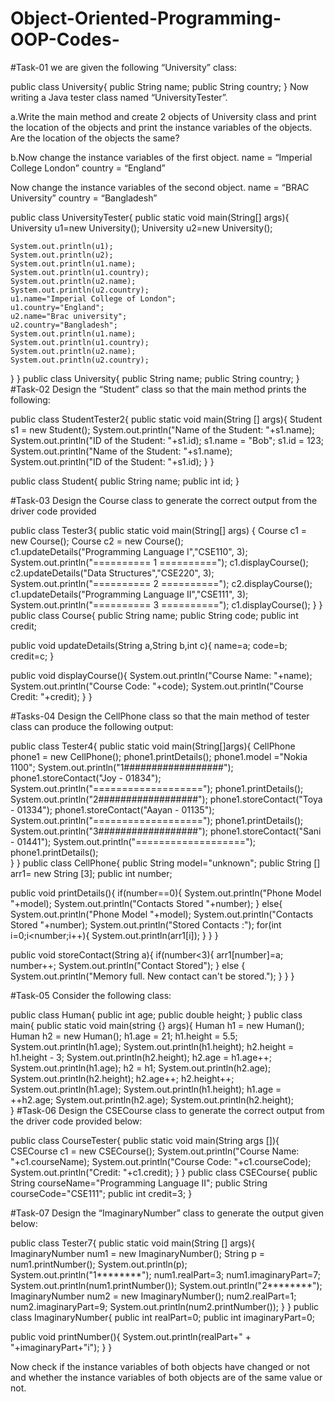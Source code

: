 # Object-Oriented-Programming-OOP-Codes-
#Task-01
we are given the following “University” class: 

public class University{
    public String name;
    public String country;
}
Now writing a Java tester class named “UniversityTester”.

a.Write the main method and create 2 objects of University class and print the location of the objects and print the instance variables of the objects. Are the location of the objects the same? 

b.Now change the instance variables of the first object.
 name =  “Imperial College London”
 country = “England”

Now change the instance variables of the second object.
	name =  “BRAC University”
country = “Bangladesh”

public class UniversityTester{
  public static void main(String[] args){
    University u1=new University();
    University u2=new University();
    
    System.out.println(u1);
    System.out.println(u2);
    System.out.println(u1.name);
    System.out.println(u1.country);
    System.out.println(u2.name);
    System.out.println(u2.country);
    u1.name="Imperial College of London";
    u1.country="England";
    u2.name="Brac university";
    u2.country="Bangladesh";
    System.out.println(u1.name);
    System.out.println(u1.country);
    System.out.println(u2.name);
    System.out.println(u2.country);
  }
}
public class University{
    public String name;
    public String country;
}
#Task-02
Design the “Student” class so that the main method prints the following:

public class StudentTester2{
   public static void main(String [] args){
      Student s1 = new Student();
      System.out.println("Name of the Student: "+s1.name);
      System.out.println("ID of the Student: "+s1.id);
      s1.name = "Bob";
      s1.id = 123;
      System.out.println("Name of the Student: "+s1.name);
      System.out.println("ID of the Student: "+s1.id);
   }
}

public class Student{
  public String name;
  public int id;
}

#Task-03
Design the Course class to generate the correct output from the driver code provided 

public class Tester3{
  public static void main(String[] args) {
    Course c1 = new Course();
    Course c2 = new Course();  
    c1.updateDetails("Programming Language I","CSE110", 3);
    System.out.println("========== 1 ==========");
    c1.displayCourse(); 
    c2.updateDetails("Data Structures","CSE220", 3);
    System.out.println("========== 2 ==========");
    c2.displayCourse();  
    c1.updateDetails("Programming Language II","CSE111", 3);
    System.out.println("========== 3 ==========");
    c1.displayCourse();
  }
}
public class Course{
  public String name;
  public String code;
  public int credit;
  
  public void updateDetails(String a,String b,int c){
    name=a;
    code=b;
    credit=c;
  }
  
  public void displayCourse(){
    System.out.println("Course Name: "+name);
    System.out.println("Course Code: "+code);
    System.out.println("Course Credit: "+credit);
  }
}

#Tasks-04
Design the CellPhone class so that the main method of tester class can produce the following output:

public class Tester4{
  public static void main(String[]args){
     CellPhone phone1 = new CellPhone();
     phone1.printDetails();
     phone1.model ="Nokia 1100";
     System.out.println("1##################");
     phone1.storeContact("Joy - 01834");
     System.out.println("===================");
     phone1.printDetails();
     System.out.println("2##################");
     phone1.storeContact("Toya - 01334");
     phone1.storeContact("Aayan - 01135");
     System.out.println("===================");
     phone1.printDetails();
     System.out.println("3##################");
     phone1.storeContact("Sani - 01441");
     System.out.println("===================");
     phone1.printDetails();  
  }
}
public class CellPhone{
  public String model="unknown";
  public String [] arr1= new String [3];
  public int number;
  
  public void printDetails(){
    if(number==0){
    System.out.println("Phone Model "+model);
    System.out.println("Contacts Stored "+number);
    }
    else{
    System.out.println("Phone Model "+model);
    System.out.println("Contacts Stored "+number);
    System.out.println("Stored Contacts :");
    for(int i=0;i<number;i++){
      System.out.println(arr1[i]);
    }
  }
  }
  
  public void storeContact(String a){
    if(number<3){
    arr1[number]=a;
    number++;
    System.out.println("Contact Stored");
  }
    else {
      System.out.println("Memory full. New contact can't be stored.");
    }
  }
}

#Task-05
Consider the following class:

public class Human{
    public int age;
    public double height;
}
public class main{
public static void main(string {} args){
	Human h1 = new Human();
	Human h2 = new Human();
	h1.age = 21;
	h1.height = 5.5;
	System.out.println(h1.age);
	System.out.println(h1.height);
	h2.height = h1.height - 3;
	System.out.println(h2.height);
	h2.age = h1.age++;
	System.out.println(h1.age);
	h2 = h1;
	System.out.println(h2.age);
	System.out.println(h2.height);
	h2.age++;
	h2.height++;
	System.out.println(h1.age);
	System.out.println(h1.height);
	h1.age = ++h2.age;
	System.out.println(h2.age);
	System.out.println(h2.height);	
}
#Task-06
Design the CSECourse class to generate the correct output from the driver code provided below:

public class CourseTester{
  public static void main(String args []){
    CSECourse c1 = new CSECourse();
    System.out.println("Course Name: "+c1.courseName);
    System.out.println("Course Code: "+c1.courseCode);
    System.out.println("Credit: "+c1.credit);
   }
}
public class CSECourse{
  public String courseName="Programming Language II";
  public String courseCode="CSE111";
  public int credit=3;
}

#Task-07
Design the “ImaginaryNumber”  class to generate the output given below:

public class Tester7{
  public static void main(String [] args){
     ImaginaryNumber num1 = new ImaginaryNumber();
     String p = num1.printNumber();
     System.out.println(p);
     System.out.println("1********");
     num1.realPart=3;
     num1.imaginaryPart=7;
     System.out.println(num1.printNumber());
     System.out.println("2********");
     ImaginaryNumber num2 = new ImaginaryNumber();
     num2.realPart=1;
     num2.imaginaryPart=9;
     System.out.println(num2.printNumber());
    }
}
public class ImaginaryNumber{
  public int realPart=0;
  public int imaginaryPart=0;
  
  public void printNumber(){
    System.out.println(realPart+" + "+imaginaryPart+"i");
  }
}


    
    
  

                         
    




Now check if the instance variables of both objects have changed or not and whether the instance variables of both objects are of the same value or not.
